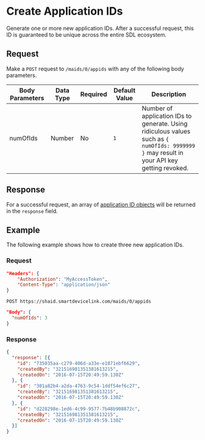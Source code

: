 # Create Application IDs
Generate one or more new application IDs.  After a successful request, this ID is guaranteed to be unique across the entire SDL ecosystem.

## Request
Make a ```POST``` request to ```/maids/0/appids``` with any of the following body parameters.

| Body Parameters | Data Type | Required | Default Value| Description |
|-----------|------|----------|---------|-------------|
| numOfIds | Number | No | ```1``` | Number of application IDs to generate. Using ridiculous values such as ```{ numOfIds: 9999999 }``` may result in your API key getting revoked. |

## Response
For a successful request, an array of [application ID objects]() will be returned in the ```response``` field.

## Example
The following example shows how to create three new application IDs.

### Request
```json
"Headers": {
    "Authorization": "MyAccessToken",
    "Content-Type": "application/json"
}
```

```
POST https://shaid.smartdevicelink.com/maids/0/appids
```

```json
"Body": {
  "numOfIds": 3
}
```

### Response
```json
{
  "response": [{
    "id": "735035aa-c279-406d-a33e-e1871ebf6629",
    "createdBy": "321516981351381613215",
    "createdOn": "2016-07-15T20:49:59.130Z"
  }, {
    "id": "301a82b4-a2da-4763-9c54-1ddf54ef6c27",
    "createdBy": "321516981351381613215",
    "createdOn": "2016-07-15T20:49:59.130Z"
  }, {
    "id": "d228298e-1ed6-4c99-9577-7b48b908872c",
    "createdBy": "321516981351381613215",
    "createdOn": "2016-07-15T20:49:59.130Z"
  }]
}
```
